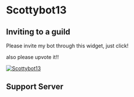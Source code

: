 # Scottybot13


## Inviting to a guild


Please invite my bot through this widget, just click! 

also please upvote it!!

<a href="https://discordbots.org/bot/518957742036221978" >
  <img src="https://discordbots.org/api/widget/518957742036221978.svg" alt="Scottybot13" />
</a>

## Support Server

<script src="https://discordapp.com/api/guilds/533779781326471179/widget.json"> </script>

